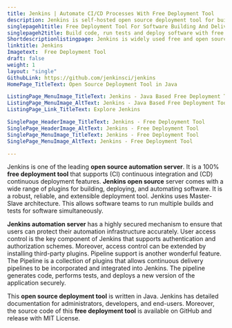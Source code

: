 ```yaml
---
title: Jenkins | Automate CI/CD Processes With Free Deployment Tool
description: Jenkins is self-hosted open source deployment tool for building, deploying and automating the software delivery process. It is simple to install and configure.
singlepageh1title: Free Deployment Tool For Software Building And Delivery
singlepageh2title: Build code, run tests and deploy software with free and open source Java based deployment tool. Enables software teams to automate deployment workflow.
Shortdescriptionlistingpage: Jenkins is widely used free and open source automation server that helps teams to build code, run tests, and deploy software quickly.
linktitle: Jenkins
Imagetext:  Free Deployment Tool 
draft: false
weight: 1
layout: "single"
GithubLink: https://github.com/jenkinsci/jenkins
HomePage_TitleText: Open Source Deployment Tool in Java

ListingPage_MenuImage_TitleText: Jenkins - Java Based Free Deployment Tool
ListingPage_MenuImage_AltText: Jenkins - Java Based Free Deployment Tool
ListingPage_Link_TitleText: Explore Jenkins

SinglePage_HeaderImage_TitleText: Jenkins - Free Deployment Tool
SinglePage_HeaderImage_AltText: Jenkins - Free Deployment Tool
SinglePage_MenuImage_TitleText: Jenkins - Free Deployment Tool
SinglePage_MenuImage_AltText: Jenkins - Free Deployment Tool

---
```


Jenkins is one of the leading **open source automation server**. It is a 100% **free deployment tool** that supports (CI) continuous integration and (CD) continuous deployment features. **Jenkins open source** server comes with a wide range of plugins for building, deploying, and automating software. It is a robust, reliable, and extensible deployment tool. Jenkins uses Master-Slave architecture. This allows software teams to run multiple builds and tests for software simultaneously.

**Jenkins automation server** has a highly secured mechanism to ensure that users can protect their automation infrastructure accurately. User access control is the key component of Jenkins that supports authentication and authorization schemes. Moreover, access control can be extended by installing third-party plugins. Pipeline support is another wonderful feature. The Pipeline is a collection of plugins that allows continuous delivery pipelines to be incorporated and integrated into Jenkins. The pipeline generates code, performs tests, and deploys a new version of the application securely.

This **open source deployment tool** is written in Java. Jenkins has detailed documentation for administrators, developers, and end-users. Moreover, the source code of this **free deployment tool** is available on GitHub and release with MIT License.